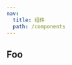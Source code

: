 ```yaml
---
nav:
  title: 组件
  path: /components
---
```


## Foo

<!-- Demo:

```tsx
import React from 'react';
import { Foo } from 'components-doc';

export default () => <Foo title="First Demo" />;
``` -->

<!-- More skills for writing demo: https://d.umijs.org/guide/basic#write-component-demo -->
